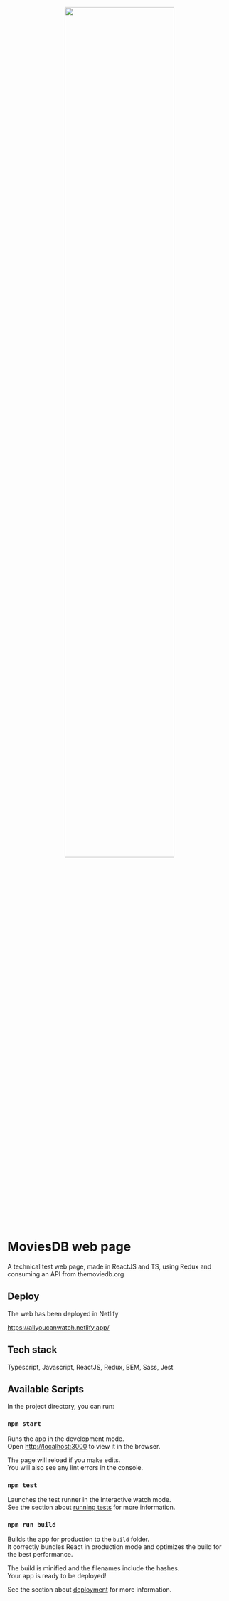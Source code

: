 <p align="center"> <img  src="https://i.ibb.co/vd2pZ1h/main.png" width="70%" height="70%">
     </p>
  
 
# MoviesDB web page

A technical test web page, made in ReactJS and TS, using Redux and consuming an API from themoviedb.org
 
 
## Deploy

The web has been deployed in Netlify 

https://allyoucanwatch.netlify.app/


## Tech stack

Typescript, Javascript, ReactJS, Redux, BEM, Sass, Jest

## Available Scripts

In the project directory, you can run:

### `npm start`

Runs the app in the development mode.\
Open [http://localhost:3000](http://localhost:3000) to view it in the browser.

The page will reload if you make edits.\
You will also see any lint errors in the console.

### `npm test`

Launches the test runner in the interactive watch mode.\
See the section about [running tests](https://facebook.github.io/create-react-app/docs/running-tests) for more information.

### `npm run build`

Builds the app for production to the `build` folder.\
It correctly bundles React in production mode and optimizes the build for the best performance.

The build is minified and the filenames include the hashes.\
Your app is ready to be deployed!

See the section about [deployment](https://facebook.github.io/create-react-app/docs/deployment) for more information.
